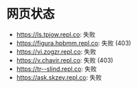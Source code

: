 # 网页状态
- https://ls.tpjow.repl.co: 失败
- https://figura.hpbmm.repl.co: 失败 (403)
- https://vi.zogzr.repl.co: 失败
- https://v.chavir.repl.co: 失败 (403)
- https://tr--slind.repl.co: 失败
- https://ask.skzey.repl.co: 失败
